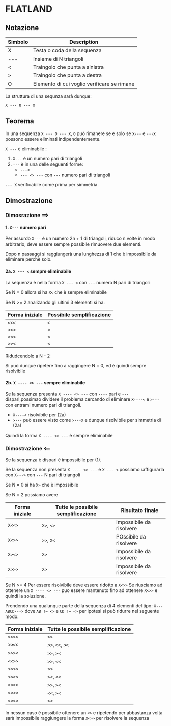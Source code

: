 # FLATLAND

## Notazione
| Simbolo | Description |
| ----------- | ----------- |
| X | Testa o coda della sequenza |
| --- | Insieme di N  triangoli |
| < | Traingolo che punta a sinistra |
| > | Traingolo che punta a destra |
| O | Elemento di cui voglio verificare se rimane |

La struttura di una sequnza sarà dunque:

`X --- O --- X`

## Teorema
In una sequenza `X --- O --- X`, `O` può rimanere se e solo se `X---` e `---X` possono essere eliminati indipendentemente.

`X ---` è eliminabile :
1. `X---` è un numero pari di triangoli
2. `---` è in una delle seguenti forme:
   - `---<`
   - `--- <> ---` con `---` numero pari di triangoli

`--- X` verificabile come prima per simmetria.

## Dimostrazione

### Dimosrazione ==>

#### 1. `X---` numero pari
Per assurdo `X---` è un numero 2n + 1 di triangoli, riduco n volte in modo arbitrario, deve essere sempre possibile rimuovere due elementi.

Dopo n passaggi si raggiungerà una lunghezza di 1 che è impossibile da eliminare perchè solo.


#### 2a. `X --- <`  sempre eliminabile
La sequenza è nella forma `X --- <` con `---` numero N pari di triangoli

Se N = 0 allora si ha `X<` che è sempre eliminabile

Se N >= 2 analizando gli ultimi 3 elementi si ha:

| Forma iniziale | Possibile semplificazione |
| ----------- | ----------- |
| `<<<` | `<` |
| `<><` | `<` |
| `><<` | `<` |
| `>><` | `<` |

Ridudcendolo a N - 2

Si può dunque ripetere fino a raggingere N = 0, ed è quindi sempre risolvibile

#### 2b. `X ---- <> ---`  sempre eliminabile
Se la sequenza presenta `X ---- <> ---` con `----` pari e `---` dispari,possimao dividere il problema cercando di eliminare `X----<` e `>---` con entrami numero pari di triangoli.
- `X----<` risolvibile per (2a)
- `>---` può essere visto come `>---X` e dunque risolvibile per simmetria di (2a)

Quindi la forma `X ---- <> ---` è sempre eliminabile


### Dimostrazione <==
Se la sequenza è dispari è impossibile per (1).

Se la sequenza non presenta `X ---- <> ---` e `X --- <` possiamo raffigurarla con `X--->` con `---` N pari di triangoli

Se N = 0 si ha `X>` che è impossibile

Se N = 2 possiamo avere

| Forma iniziale | Tutte le possibile semplificazione | Risultato finale |
| ----------- | ----------- | ----------- |
| `X<<>` | `X>`, `<>` | Impossibile da risolvere |
| `X<>>` | `>>`, `X<` | POssibile da risolvere |
| `X><>` | `X>` | Impossibile da risolvere |
| `X>>>` |  `X>` | Impossibile da risolvere |

Se N >= 4
Per essere risolvibile deve essere ridotto a `X<>>`
Se riusciamo ad ottenere un `X ---- <> ---` puo essere mantenuto fino ad ottenere `X<>>` e quindi la soluzione.

Prendendo una qualunque parte della sequenza di 4 elementi del tipo: `X---ABCD--->` dove `AB != <>` e `CD != <>` per ipotesi
si può ridurre nel seguente modo:

| Forma iniziale | Tutte le possibile semplificazione |
| ----------- | ----------- |
| `>>>>` | `>>` |
| `>><<` | `>>`, `<<`, `><` |
| `>>><` | `>>`, `><`|
| `<<>>` | `>>`, `<<` |
| `<<<<` | `<<` |
| `<<><` | `><`, `<<` |
| `><>>` | `>>`, `><` |
| `><<<` | `<<`, `><` |
| `><><` | `><` |

In nessun caso è possibile ottenere un `<>` e ripetendo per abbastanza volta sarà impossibile raggiungere la forma `X<>>` per risolvere la sequenza